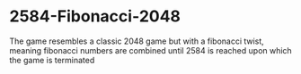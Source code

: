 # 2584-Fibonacci-2048
The game resembles a classic 2048 game but with a fibonacci twist, meaning fibonacci numbers are combined until 2584 is reached upon which the game is terminated
